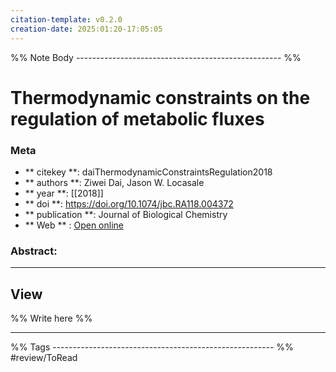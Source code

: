 ```yaml
---
citation-template: v0.2.0
creation-date: 2025:01:20-17:05:05
---
```


%% Note Body --------------------------------------------------- %%
# Thermodynamic constraints on the regulation of metabolic fluxes

### Meta
- ** citekey **: daiThermodynamicConstraintsRegulation2018
- ** authors **: Ziwei Dai, Jason W. Locasale
- ** year **: [[2018]]
- ** doi **: https://doi.org/10.1074/jbc.RA118.004372
- ** publication **: Journal of Biological Chemistry
- ** Web ** : [Open online](https://linkinghub.elsevier.com/retrieve/pii/S0021925820311017)


### Abstract:


___

## View

%% Write here %%





___
%% Tags  ------------------------------------------------------- %%
#review/ToRead